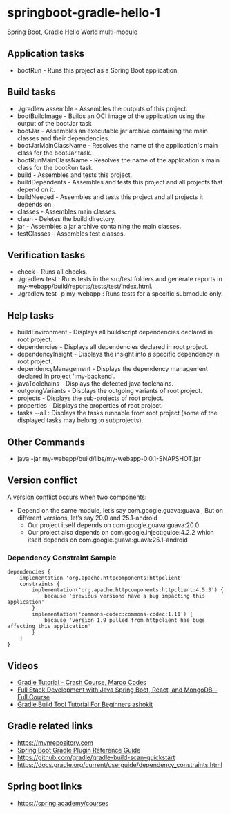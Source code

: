 # springboot-gradle-hello-1

Spring Boot, Gradle Hello World multi-module

## Application tasks

- bootRun - Runs this project as a Spring Boot application.

## Build tasks

- ./gradlew assemble - Assembles the outputs of this project.
- bootBuildImage - Builds an OCI image of the application using the output of the bootJar task
- bootJar - Assembles an executable jar archive containing the main classes and their dependencies.
- bootJarMainClassName - Resolves the name of the application's main class for the bootJar task.
- bootRunMainClassName - Resolves the name of the application's main class for the bootRun task.
- build - Assembles and tests this project.
- buildDependents - Assembles and tests this project and all projects that depend on it.
- buildNeeded - Assembles and tests this project and all projects it depends on.
- classes - Assembles main classes.
- clean - Deletes the build directory.
- jar - Assembles a jar archive containing the main classes.
- testClasses - Assembles test classes.

## Verification tasks

- check - Runs all checks.
- ./gradlew test : Runs tests in the src/test folders and generate reports in my-webapp/build/reports/tests/test/index.html.
- ./gradlew test -p my-webapp : Runs tests for a specific submodule only.

## Help tasks

- buildEnvironment - Displays all buildscript dependencies declared in root project.
- dependencies - Displays all dependencies declared in root project.
- dependencyInsight - Displays the insight into a specific dependency in root project.
- dependencyManagement - Displays the dependency management declared in project ':my-backend'.
- javaToolchains - Displays the detected java toolchains.
- outgoingVariants - Displays the outgoing variants of root project.
- projects - Displays the sub-projects of root project.
- properties - Displays the properties of root project.
- tasks --all : Displays the tasks runnable from root project (some of the displayed tasks may belong to subprojects).

## Other Commands

- java -jar my-webapp/build/libs/my-webapp-0.0.1-SNAPSHOT.jar

## Version conflict

A version conflict occurs when two components:

- Depend on the same module, let’s say com.google.guava:guava , But on different versions, let’s say 20.0 and 25.1-android
  - Our project itself depends on com.google.guava:guava:20.0
  - Our project also depends on com.google.inject:guice:4.2.2 which itself depends on
    com.google.guava:guava:25.1-android

### Dependency Constraint Sample

    dependencies {
        implementation 'org.apache.httpcomponents:httpclient'
        constraints {
            implementation('org.apache.httpcomponents:httpclient:4.5.3') {
                because 'previous versions have a bug impacting this application'
            }
            implementation('commons-codec:commons-codec:1.11') {
                because 'version 1.9 pulled from httpclient has bugs affecting this application'
            }
        }
    }

## Videos

- [Gradle Tutorial - Crash Course, Marco Codes](https://www.youtube.com/watch?v=gKPMKRnnbXU)
- [Full Stack Development with Java Spring Boot, React, and MongoDB – Full Course](https://www.youtube.com/watch?v=5PdEmeopJVQ)
- [Gradle Build Tool Tutorial For Beginners ashokit](https://www.youtube.com/watch?v=1teuyQ6y_a8&)

## Gradle related links

- <https://mvnrepository.com>
- [Spring Boot Gradle Plugin Reference Guide](https://docs.spring.io/spring-boot/docs/current/gradle-plugin/reference/htmlsingle/)
- <https://github.com/gradle/gradle-build-scan-quickstart>
- <https://docs.gradle.org/current/userguide/dependency_constraints.html>

## Spring boot links

- <https://spring.academy/courses>
